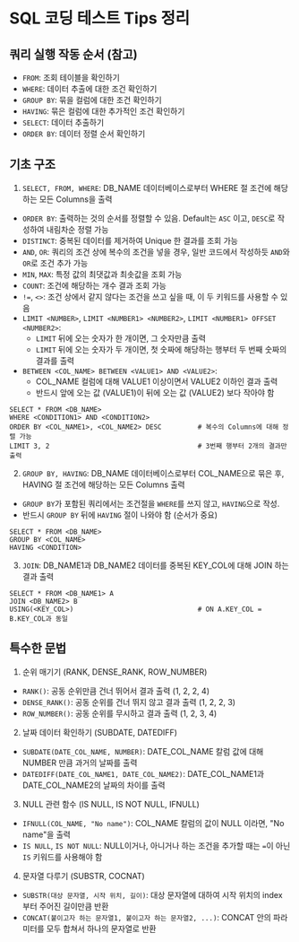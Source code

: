 # SQL 코딩 테스트 Tips 정리

## 쿼리 실행 작동 순서 (참고)
- `FROM`: 조회 테이블을 확인하기
- `WHERE`: 데이터 추출에 대한 조건 확인하기
- `GROUP BY`: 묶을 컬럼에 대한 조건 확인하기
- `HAVING`: 묶은 컬럼에 대한 추가적인 조건 확인하기
- `SELECT`: 데이터 추출하기
- `ORDER BY`: 데이터 정렬 순서 확인하기

## 기초 구조

1. `SELECT, FROM, WHERE`: DB_NAME 데이터베이스로부터 WHERE 절 조건에 해당하는 모든 Columns을 출력
- `ORDER BY`: 출력하는 것의 순서를 정렬할 수 있음. Default는 `ASC` 이고, `DESC`로 작성하여 내림차순 정렬 가능
- `DISTINCT`: 중복된 데이터를 제거하여 Unique 한 결과를 조회 가능
- `AND`, `OR`: 쿼리의 조건 상에 복수의 조건을 넣을 경우, 일반 코드에서 작성하듯 `AND`와 `OR`로 조건 추가 가능
- `MIN`, `MAX`: 특정 값의 최댓값과 최솟값을 조회 가능
- `COUNT`: 조건에 해당하는 개수 결과 조회 가능
- `!=`, `<>`: 조건 상에서 같지 않다는 조건을 쓰고 싶을 때, 이 두 키워드를 사용할 수 있음
- `LIMIT <NUMBER>`, `LIMIT <NUMBER1> <NUMBER2>`, `LIMIT <NUMBER1> OFFSET <NUMBER2>`: 
  - `LIMIT` 뒤에 오는 숫자가 한 개이면, 그 숫자만큼 출력
  - `LIMIT` 뒤에 오는 숫자가 두 개이면, 첫 숫짜에 해당하는 행부터 두 번째 숫짜의 결과를 출력
- `BETWEEN <COL_NAME> BETWEEN <VALUE1> AND <VALUE2>`:
  - COL_NAME 컬럼에 대해 VALUE1 이상이면서 VALUE2 이하인 결과 출력
  - 반드시 앞에 오는 값 (VALUE1)이 뒤에 오는 값 (VALUE2) 보다 작아야 함
```
SELECT * FROM <DB_NAME>
WHERE <CONDITION1> AND <CONDITION2>
ORDER BY <COL_NAME1>, <COL_NAME2> DESC         # 복수의 Columns에 대해 정렬 가능
LIMIT 3, 2                                     # 3번째 행부터 2개의 결과만 출력
```

2. `GROUP BY, HAVING`: DB_NAME 데이터베이스로부터 COL_NAME으로 묶은 후, HAVING 절 조건에 해당하는 모든 Columns 출력
- `GROUP BY`가 포함된 쿼리에서는 조건절을 `WHERE`를 쓰지 않고, `HAVING`으로 작성. 
- 반드시 `GROUP BY` 뒤에 `HAVING` 절이 나와야 함 (순서가 중요)
```
SELECT * FROM <DB_NAME>
GROUP BY <COL_NAME>
HAVING <CONDITION>
```

3. `JOIN`: DB_NAME1과 DB_NAME2 데이터를 중복된 KEY_COL에 대해 JOIN 하는 결과 출력
```
SELECT * FROM <DB_NAME1> A
JOIN <DB_NAME2> B
USING(<KEY_COL>)                               # ON A.KEY_COL = B.KEY_COL과 동일
```

## 특수한 문법
1. 순위 매기기 (RANK, DENSE_RANK, ROW_NUMBER)
- `RANK()`: 공동 순위만큼 건너 뛰어서 결과 출력 (1, 2, 2, 4)
- `DENSE_RANK()`: 공동 순위를 건너 뛰지 않고 결과 출력 (1, 2, 2, 3)
- `ROW_NUMBER()`: 공동 순위를 무시하고 결과 출력 (1, 2, 3, 4)

2. 날짜 데이터 확인하기 (SUBDATE, DATEDIFF)
- `SUBDATE(DATE_COL_NAME, NUMBER)`: DATE_COL_NAME 칼럼 값에 대해 NUMBER 만큼 과거의 날짜를 출력
- `DATEDIFF(DATE_COL_NAME1, DATE_COL_NAME2)`: DATE_COL_NAME1과 DATE_COL_NAME2의 날짜의 차이를 출력

3. NULL 관련 함수 (IS NULL, IS NOT NULL, IFNULL)
- `IFNULL(COL_NAME, "No name")`: COL_NAME 칼럼의 값이 NULL 이라면, "No name"을 출력
- `IS NULL`, `IS NOT NULL`: NULL이거나, 아니거나 하는 조건을 추가할 때는 `=`이 아닌 `IS` 키워드를 사용해야 함

4. 문자열 다루기 (SUBSTR, COCNAT)
- `SUBSTR(대상 문자열, 시작 위치, 길이)`: 대상 문자열에 대하여 시작 위치의 index 부터 주어진 길이만큼 반환
- `CONCAT(붙이고자 하는 문자열1, 붙이고자 하는 문자열2, ...)`: CONCAT 안의 파라미터를 모두 합쳐서 하나의 문자열로 반환
